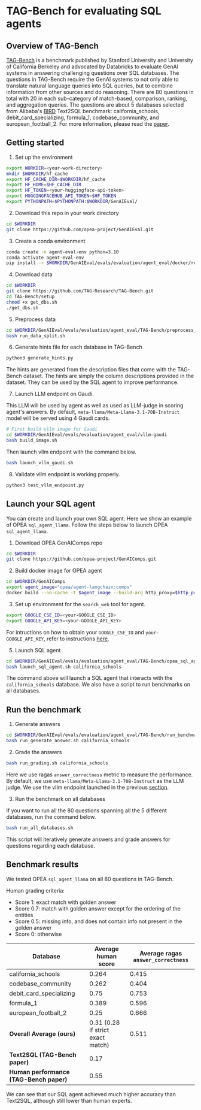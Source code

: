# TAG-Bench for evaluating SQL agents
## Overview of TAG-Bench
[TAG-Bench](https://github.com/TAG-Research/TAG-Bench) is a benchmark published by Stanford University and University of California Berkeley and advocated by Databricks to evaluate GenAI systems in answering challenging questions over SQL databases. The questions in TAG-Bench require the GenAI systems to not only able to translate natural language queries into SQL queries, but to combine information from other sources and do reasoning. There are 80 questions in total with 20 in each sub-category of match-based, comparison, ranking, and aggregation queries. The questions are about 5 databases selected from Alibaba's [BIRD](https://bird-bench.github.io/) Text2SQL benchmark: california_schools, debit_card_specializing, formula_1, codebase_community, and european_football_2. For more information, please read the [paper](https://arxiv.org/pdf/2408.14717).

## Getting started
1. Set up the environment
```bash
export WORKDIR=<your-work-directory>
mkdir $WORKDIR/hf_cache 
export HF_CACHE_DIR=$WORKDIR/hf_cache
export HF_HOME=$HF_CACHE_DIR
export HF_TOKEN=<your-huggingface-api-token>
export HUGGINGFACEHUB_API_TOKEN=$HF_TOKEN
export PYTHONPATH=$PYTHONPATH:$WORKDIR/GenAIEval/
```
2. Download this repo in your work directory
```bash
cd $WORKDIR
git clone https://github.com/opea-project/GenAIEval.git
```
<!-- 3. Launch an interactive docker container for running this benchmark
```bash
# first build docker image
cd $WORKDIR/GenAIEval/evals/evaluation/agent_eval/docker
bash build_image.sh
```
Then launch the `agent-eval` container.
```bash
bash launch_eval_container.sh
```
You will be taken inside the `agent-eval` container. Then you can run the commands below inside the container. -->
3. Create a conda environment
```bash
conda create -n agent-eval-env python=3.10
conda activate agent-eval-env
pip install -r $WORKDIR/GenAIEval/evals/evaluation/agent_eval/docker/requirements.txt
```
4. Download data
```bash
cd $WORKDIR
git clone https://github.com/TAG-Research/TAG-Bench.git
cd TAG-Bench/setup
chmod +x get_dbs.sh
./get_dbs.sh
```
5. Preprocess data
```bash
cd $WORKDIR/GenAIEval/evals/evaluation/agent_eval/TAG-Bench/preprocess_data/
bash run_data_split.sh
```
6. Generate hints file for each database in TAG-Bench
```bash
python3 generate_hints.py
```
The hints are generated from the description files that come with the TAG-Bench dataset. The hints are simply the column descriptions provided in the dataset. They can be used by the SQL agent to improve performance.

7. Launch LLM endpoint on Gaudi.

This LLM will be used by agent as well as used as LLM-judge in scoring agent's answers. By default, `meta-llama/Meta-Llama-3.1-70B-Instruct` model will be served using 4 Gaudi cards.
```bash
# First build vllm image for Gaudi
cd $WORKDIR/GenAIEval/evals/evaluation/agent_eval/vllm-gaudi
bash build_image.sh
```
Then launch vllm endpoint with the command below.
```bash
bash launch_vllm_gaudi.sh
```

8. Validate vllm endpoint is working properly.
```bash
python3 test_vllm_endpoint.py
```

## Launch your SQL agent
You can create and launch your own SQL agent. Here we show an example of OPEA `sql_agent_llama`. Follow the steps below to launch OPEA `sql_agent_llama`.
1. Download OPEA GenAIComps repo
```bash
cd $WORKDIR
git clone https://github.com/opea-project/GenAIComps.git
```
2. Build docker image for OPEA agent
```bash
cd $WORKDIR/GenAIComps
export agent_image="opea/agent-langchain:comps"
docker build --no-cache -t $agent_image --build-arg http_proxy=$http_proxy --build-arg https_proxy=$https_proxy -f comps/agent/langchain/Dockerfile .
``` 
3. Set up environment for the `search_web` tool for agent.
```bash
export GOOGLE_CSE_ID=<your-GOOGLE_CSE_ID>
export GOOGLE_API_KEY=<your-GOOGLE_API_KEY>
```
For intructions on how to obtain your `GOOGLE_CSE_ID` and `your-GOOGLE_API_KEY`, refer to instructions [here](https://python.langchain.com/docs/integrations/tools/google_search/).

5. Launch SQL agent
```bash
cd $WORKDIR/GenAIEval/evals/evaluation/agent_eval/TAG-Bench/opea_sql_agent_llama
bash launch_sql_agent.sh california_schools
```
The command above will launch a SQL agent that interacts with the `california_schools` database. We also have a script to run benchmarks on all databases.

## Run the benchmark
1. Generate answers
```bash
cd $WORKDIR/GenAIEval/evals/evaluation/agent_eval/TAG-Bench/run_benchmark
bash run_generate_answer.sh california_schools
```
2. Grade the answers
```bash
bash run_grading.sh california_schools
```
Here we use ragas `answer_correctness` metric to measure the performance. By default, we use `meta-llama/Meta-Llama-3.1-70B-Instruct` as the LLM judge. We use the vllm endpoint launched in the previous [section](#launch-your-sql-agent).

3. Run the benchmark on all databases

If you want to run all the 80 questions spanning all the 5 different databases, run the command below.
```bash
bash run_all_databases.sh
```
This script will iteratively generate answers and grade answers for questions regarding each database.

## Benchmark results
We tested OPEA `sql_agent_llama` on all 80 questions in TAG-Bench. 

Human grading criteria:
- Score 1: exact match with golden answer
- Score 0.7: match with golden answer except for the ordering of the entities
- Score 0.5: missing info, and does not contain info not present in the golden answer
- Score 0: otherwise

|Database|Average human score|Average ragas `answer_correctness`|
|--------|-------------------|----------------------------------|
|california_schools|0.264|0.415|
|codebase_community|0.262|0.404|
|debit_card_specializing|0.75|0.753|
|formula_1|0.389|0.596|
|european_football_2|0.25|0.666|
|**Overall Average (ours)**|0.31 (0.28 if strict exact match)|0.511|
|**Text2SQL (TAG-Bench paper)**|0.17||
|**Human performance (TAG-Bench paper)**|0.55||

We can see that our SQL agent achieved much higher accuracy than Text2SQL, although still lower than human experts.